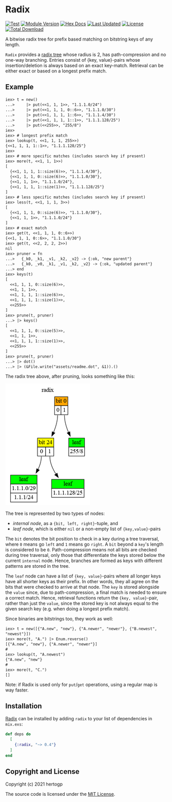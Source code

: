 # Radix

[![Test](https://github.com/hertogp/radix/actions/workflows/elixir.yml/badge.svg)](https://github.com/hertogp/radix/actions/workflows/elixir.yml)
[![Module Version](https://img.shields.io/hexpm/v/radix.svg)](https://hex.pm/packages/radix)
[![Hex Docs](https://img.shields.io/badge/hex-docs-lightgreen.svg)](https://hexdocs.pm/radix/)
[![Last Updated](https://img.shields.io/github/last-commit/hertogp/radix.svg)](https://github.com/hertogp/radix/commits/main)
[![License](https://img.shields.io/hexpm/l/radix.svg)](https://github.com/hertogp/radix/blob/master/LICENSE.md)
[![Total Download](https://img.shields.io/hexpm/dt/radix.svg)](https://hex.pm/packages/radix)

<!-- @MODULEDOC -->

A bitwise radix tree for prefix based matching on bitstring keys of any length.

`Radix` provides a [radix tree](https://en.wikipedia.org/wiki/Radix_tree) whose
radius is 2, has path-compression and no one-way branching.  Entries consist of
{key, value}-pairs whose insertion/deletion is always based on an exact
key-match. Retrieval can be either exact or based on a longest prefix match.


## Example

    iex> t = new()
    ...>     |> put(<<1, 1, 1>>, "1.1.1.0/24")
    ...>     |> put(<<1, 1, 1, 0::6>>, "1.1.1.0/30")
    ...>     |> put(<<1, 1, 1, 1::6>>, "1.1.1.4/30")
    ...>     |> put(<<1, 1, 1, 1::1>>, "1.1.1.128/25")
    ...>     |> put(<<255>>, "255/8")
    iex>
    iex> # longest prefix match
    iex> lookup(t, <<1, 1, 1, 255>>)
    {<<1, 1, 1, 1::1>>, "1.1.1.128/25"}
    iex>
    iex> # more specific matches (includes search key if present)
    iex> more(t, <<1, 1, 1>>)
    [
      {<<1, 1, 1, 1::size(6)>>, "1.1.1.4/30"},
      {<<1, 1, 1, 0::size(6)>>, "1.1.1.0/30"},
      {<<1, 1, 1>>, "1.1.1.0/24"},
      {<<1, 1, 1, 1::size(1)>>, "1.1.1.128/25"}
    ]
    iex> # less specific matches (includes search key if present)
    iex> less(t, <<1, 1, 1, 3>>)
    [
      {<<1, 1, 1, 0::size(6)>>, "1.1.1.0/30"},
      {<<1, 1, 1>>, "1.1.1.0/24"}
    ]
    iex> # exact match
    iex> get(t, <<1, 1, 1, 0::6>>)
    {<<1, 1, 1, 0::6>>, "1.1.1.0/30"}
    iex> get(t, <<2, 2, 2, 2>>)
    nil
    iex> pruner = fn
    ...>   {_k0, _k1, _v1, _k2, _v2} -> {:ok, "new parent"}
    ...>   {_k0, _v0, _k1, _v1, _k2, _v2} -> {:ok, "updated parent"}
    ...> end
    iex> keys(t)
    [
      <<1, 1, 1, 0::size(6)>>,
      <<1, 1, 1>>,
      <<1, 1, 1, 1::size(6)>>,
      <<1, 1, 1, 1::size(1)>>,
      <<255>>
    ]
    iex> prune(t, pruner)
    ...> |> keys()
    [
      <<1, 1, 1, 0::size(5)>>,
      <<1, 1, 1>>,
      <<1, 1, 1, 1::size(1)>>,
      <<255>>
    ]
    iex> prune(t, pruner)
    ...> |> dot()
    ...> |> (&File.write("assets/readme.dot", &1)).()


The radix tree above, after pruning, looks something like this:

![Radix](assets/readme.dot.png)

The tree is represented by two types of nodes:
- *internal node*, as a `{bit, left, right}`-tuple, and
- *leaf node*, which is either `nil` or a non-empty list of `{key,value}`-pairs

The `bit` denotes the bit position to check in a key during a tree traversal,
where `0` means go `left` and `1` means go `right`.  A `bit` beyond a `key`'s
length is considered to be `0`.  Path-compression means not all bits are
checked during tree traversal, only those that differentiate the keys stored
below the current `internal` node.  Hence, branches are formed as keys with
different patterns are stored in the tree.

The `leaf` node can have a list of `{key, value}`-pairs where all longer keys
have all shorter keys as their prefix.  In other words, they all agree on the
bits that were checked to arrive at that node.  The `key` is stored alongside
the `value` since, due to path-compression, a final match is needed to ensure
a correct match.  Hence, retrieval functions return the `{key, value}`-pair,
rather than just the `value`, since the stored key is not always equal to the
given search key (e.g. when doing a longest prefix match).


Since binaries are bitstrings too, they work as well:

    iex> t = new([{"A.new", "new"}, {"A.newer", "newer"}, {"B.newest", "newest"}])
    iex> more(t, "A.") |> Enum.reverse()
    [{"A.new", "new"}, {"A.newer", "newer"}]
    #
    iex> lookup(t, "A.newest")
    {"A.new", "new"}
    #
    iex> more(t, "C.")
    []

<!-- @MODULEDOC -->

Note: if Radix is used only for `put`/`get` operations, using a regular map
is way faster.


## Installation

[Radix](https://hexdocs.pm/radix) can be installed by adding `radix` to your
list of dependencies in `mix.exs`:

```elixir
def deps do
  [
    {:radix, "~> 0.4"}
  ]
end
```

## Copyright and License

Copyright (c) 2021 hertogp

The source code is licensed under the [MIT License](./LICENSE.md).
